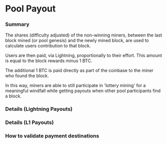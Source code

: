 Pool Payout
===========

### Summary
The shares (difficulty adjusted) of the non-winning miners, between the last block mined (or pool genesis) and the newly
mined block, are used to calculate users contribution to that block.

Users are then paid, via Lightning, proportionally to their effort. This amount is equal to the block rewards minus 1 BTC.

The additional 1 BTC is paid directly as part of the coinbase to the miner who found the block.

In this way, miners are able to still participate in 'lottery mining' for a meaningful windfall while getting payouts 
when other pool participants find a block.

### Details (Lightning Payouts)

### Details (L1 Payouts)

### How to validate payment destinations
